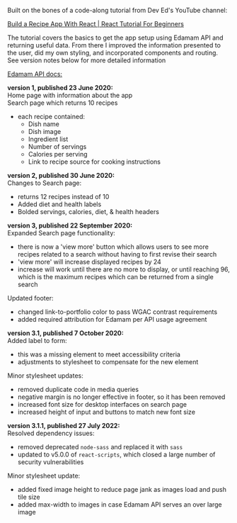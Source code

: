 Built on the bones of a code-along tutorial from Dev Ed's YouTube channel:

[Build a Recipe App With React | React Tutorial For Beginners](https://www.youtube.com/watch?v=U9T6YkEDkMo)

The tutorial covers the basics to get the app setup using Edamam API and returning useful data. From there I improved the information presented to the user, did my own styling, and incorporated components and routing. See version notes below for more detailed information

[Edamam API docs:](https://developer.edamam.com/edamam-docs-recipe-api)

**version 1, published 23 June 2020:**\
Home page with information about the app\
Search page which returns 10 recipes
  - each recipe contained:
    - Dish name
    - Dish image
    - Ingredient list
    - Number of servings
    - Calories per serving
    - Link to recipe source for cooking instructions

**version 2, published 30 June 2020:**\
Changes to Search page:
  - returns 12 recipes instead of 10
  - Added diet and health labels
  - Bolded servings, calories, diet, & health headers

**version 3, published 22 September 2020:**\
Expanded Search page functionality:
  - there is now a 'view more' button which allows users to see more recipes related to a search without having to first revise their search
  - 'view more' will increase displayed recipes by 24
  - increase will work until there are no more to display, or until reaching 96, which is the maximum recipes which can be returned from a single search

Updated footer:
  - changed link-to-portfolio color to pass WGAC contrast requirements
  - added required attribution for Edamam per API usage agreement

**version 3.1, published 7 October 2020:**\
Added label to form:
  - this was a missing element to meet accessibility criteria
  - adjustments to stylesheet to compensate for the new element

Minor stylesheet updates:
  - removed duplicate code in media queries
  - negative margin is no longer effective in footer, so it has been removed
  - increased font size for desktop interfaces on search page
  - increased height of input and buttons to match new font size

**version 3.1.1, published 27 July 2022:**\
Resolved dependency issues:
  - removed deprecated `node-sass` and replaced it with `sass`
  - updated to v5.0.0 of `react-scripts`, which closed a large number of security vulnerabilities

Minor stylesheet update:
  - added fixed image height to reduce page jank as images load and push tile size
  - added max-width to images in case Edamam API serves an over large image